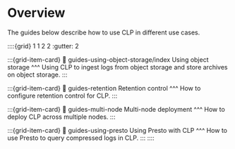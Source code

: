 # Overview

The guides below describe how to use CLP in different use cases.

::::{grid} 1 1 2 2
:gutter: 2

:::{grid-item-card}
:link: guides-using-object-storage/index
Using object storage
^^^
Using CLP to ingest logs from object storage and store archives on object storage.
:::

:::{grid-item-card}
:link: guides-retention
Retention control
^^^
How to configure retention control for CLP.
:::

:::{grid-item-card}
:link: guides-multi-node
Multi-node deployment
^^^
How to deploy CLP across multiple nodes.
:::

:::{grid-item-card}
:link: guides-using-presto
Using Presto with CLP
^^^
How to use Presto to query compressed logs in CLP.
:::
::::
